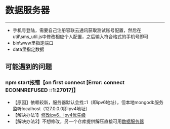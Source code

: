 # 数据服务器
---
* 手机号登陆，需要自己注册容联云通讯获取测试账号配置，然后在util\sms_util.js中修改相应个人配置，之后输入符合格式的手机号即可
* bin\www里指定端口
* data里指定数据
## 可能遇到的问题
### npm start报错【on first connect [Error: connect ECONNREFUSED ::1:27017]】
* 【原因】依赖较新，服务器默认会找::1（即ipv6地址），但本地mongodb服务监听localhost（127.0.0.0即ipv4地址）
* 【解决办法1】[修改ipv6、ipv4优先级](https://blog.csdn.net/jian091309/article/details/131839214)
* 【解决办法2】不想修改，另一个仓库提供解压直接可用[数据服务器](https://github.com/hanab11/gshop_server)